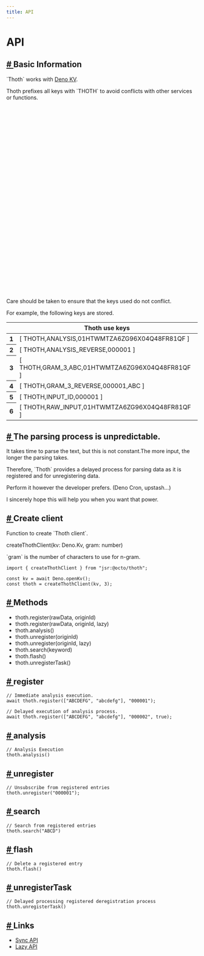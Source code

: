 ```yaml
---
title: API
---
```


<h1 class="text-6xl font-black pb-6">
  API
</h1>

<h2 class="text-3xl font-black pb-2" id="basic-information">
  <a href="#basic-information" class="link link-primary opacity-25 hover:opacity-100 inline-block">
    #
  </a>
  Basic Information
</h2>

<div class="pl-2 font-normal">
  <p>`Thoth` works with <a href="https://deno.com/kv" target="_blank" rel="noopener noreferrer" class="link link-primary">Deno KV</a>.</p>
  <p>
    Thoth prefixes all keys with `THOTH` to avoid conflicts with other services or functions.
  </p>

<div role="alert" class="alert alert-warning my-2">
    <svg xmlns="http://www.w3.org/2000/svg" class="stroke-current shrink-0 h-8 w-8" fill="none" viewBox="0 0 24 24"><path stroke-linecap="round" stroke-linejoin="round" stroke-width="2" d="M12 9v2m0 4h.01m-6.938 4h13.856c1.54 0 2.502-1.667 1.732-3L13.732 4c-.77-1.333-2.694-1.333-3.464 0L3.34 16c-.77 1.333.192 3 1.732 3z" /></svg>
      <span class="font-black">Care should be taken to ensure that the keys used do not conflict.</span>
  </div>

<p>
    For example, the following keys are stored.
  </p>
</div>

<div class="overflow-x-auto">
  <table class="table table-zebra">
    <thead>
      <tr>
        <th></th>
        <th>Thoth use keys</th>
      </tr>
    </thead>
    <tbody class="text-xs">
      <tr class=""><th>1</th><td>[ THOTH,ANALYSIS,01HTWMTZA6ZG96X04Q48FR81QF ]</td></tr>
      <tr class=""><th>2</th><td>[ THOTH,ANALYSIS_REVERSE,000001 ]</td></tr>
      <tr class=""><th>3</th><td>[ THOTH,GRAM_3,ABC,01HTWMTZA6ZG96X04Q48FR81QF ]</td></tr>
      <tr class=""><th>4</th><td>[ THOTH,GRAM_3_REVERSE,000001,ABC ]</td></tr>
      <tr class=""><th>5</th><td>[ THOTH,INPUT_ID,000001 ]</td></tr>
      <tr class=""><th>6</th><td>[ THOTH,RAW_INPUT,01HTWMTZA6ZG96X04Q48FR81QF ]</td></tr>
    </tbody>
  </table>
</div>

<div class="divider"></div>

<h2 class="text-3xl font-black pb-2" id="the-parsing-process-is-unpredictable">
  <a href="#the-parsing-process-is-unpredictable" class="link link-primary opacity-25 hover:opacity-100 inline-block">
    #
  </a>
  The parsing process is unpredictable.
</h2>

<div class="pl-2 font-normal">
  <p>
    It takes time to parse the text, but this is not constant.The more input, the longer the parsing takes.
  </p>
  <p>
    Therefore, `Thoth` provides a delayed process for parsing data as it is registered and for unregistering data.
  </p>
  <p>
    Perform it however the developer prefers. (Deno Cron, upstash...)
  </p>
  <p>
    I sincerely hope this will help you when you want that power.
  </p>
</div>

<div class="divider"></div>

<h2 class="text-3xl font-black pb-2" id="create-client">
  <a href="#create-client" class="link link-primary opacity-25 hover:opacity-100 inline-block">
    #
  </a>
  Create client
</h2>

<div class="pl-2 font-normal">
  <p>
    Function to create `Thoth client`.
  </p>
  <p>
    createThothClient(kv: Deno.Kv, gram: number)
  </p>
  <p>
    `gram` is the number of characters to use for n-gram.
  </p>
</div>

<pre
class="theme-arta shadow-3xl text-sm relative overflow-hidden max-w-full tab-size h-full"
>
<code class="language-ts">import { createThothClient } from "jsr:@octo/thoth";

const kv = await Deno.openKv();
const thoth = createThothClient(kv, 3);
</code></pre>

<h2 class="text-3xl font-black py-2" id="methods">
  <a href="#methods" class="link link-primary opacity-25 hover:opacity-100 inline-block">
    #
  </a>
  Methods
</h2>

<div class="pl-2 font-normal">
  <ul class="list-inside list-disc font-black">
    <li>thoth.register(rawData, originId)</li>
    <li>thoth.register(rawData, originId, lazy)</li>
    <li>thoth.analysis()</li>
    <li>thoth.unregister(originId)</li>
    <li>thoth.unregister(originId, lazy)</li>
    <li>thoth.search(keyword)</li>
    <li>thoth.flash()</li>
    <li>thoth.unregisterTask()</li>
  </ul>
</div>

<div class="divider"></div>

<h2 class="text-3xl font-black py-2" id="register">
  <a href="#register" class="link link-primary opacity-25 hover:opacity-100 inline-block">
    #
  </a>
  register
</h2>

<pre
class="theme-arta shadow-3xl text-sm relative overflow-hidden max-w-full tab-size h-full"
>
<code class="language-ts">// Immediate analysis execution.
await thoth.register(["ABCDEFG", "abcdefg"], "000001");

// Delayed execution of analysis process.
await thoth.register(["ABCDEFG", "abcdefg"], "000002", true);
</code></pre>
<div class="divider"></div>

<h2 class="text-3xl font-black py-2" id="analysis">
  <a href="#analysis" class="link link-primary opacity-25 hover:opacity-100 inline-block">
    #
  </a>
  analysis
</h2>

<pre
class="theme-arta shadow-3xl text-sm relative overflow-hidden max-w-full tab-size h-full"
>
<code class="language-ts">// Analysis Execution
thoth.analysis()
</code></pre>
<div class="divider"></div>

<h2 class="text-3xl font-black py-2" id="unregister">
  <a href="#unregister" class="link link-primary opacity-25 hover:opacity-100 inline-block">
    #
  </a>
  unregister
</h2>

<pre
class="theme-arta shadow-3xl text-sm relative overflow-hidden max-w-full tab-size h-full"
>
<code class="language-ts">// Unsubscribe from registered entries
thoth.unregister("000001");
</code></pre>
<div class="divider"></div>

<h2 class="text-3xl font-black py-2" id="search">
  <a href="#search" class="link link-primary opacity-25 hover:opacity-100 inline-block">
    #
  </a>
  search
</h2>

<pre
class="theme-arta shadow-3xl text-sm relative overflow-hidden max-w-full tab-size h-full"
>
<code class="language-ts">// Search from registered entries
thoth.search("ABCD")
</code></pre>
<div class="divider"></div>

<h2 class="text-3xl font-black py-2" id="flash">
  <a href="#flash" class="link link-primary opacity-25 hover:opacity-100 inline-block">
    #
  </a>
  flash
</h2>

<pre
class="theme-arta shadow-3xl text-sm relative overflow-hidden max-w-full tab-size h-full"
>
<code class="language-ts">// Delete a registered entry
thoth.flash()
</code></pre>
<div class="divider"></div>

<h2 class="text-3xl font-black py-2" id="unregister-task">
  <a href="#unregister-task" class="link link-primary opacity-25 hover:opacity-100 inline-block">
    #
  </a>
  unregisterTask
</h2>

<pre
class="theme-arta shadow-3xl text-sm relative overflow-hidden max-w-full tab-size h-full"
>
<code class="language-ts">// Delayed processing registered deregistration process
thoth.unregisterTask()
</code></pre>
<div class="divider"></div>

<h2 class="text-3xl font-black pb-2" id="links">
  <a href="#links" class="link link-primary opacity-25 hover:opacity-100 inline-block">
    #
  </a>
  Links
</h2>

<ul>
  <li>
    <a href="/api/sync" class="link link-primary hover:opacity-90 inline-block">
      Sync API
    </a>

</li>
  <li>
    <a href="/api/lazy" class="link link-primary hover:opacity-90 inline-block">
      Lazy API
    </a>
</li>
</ul>

<script>hljs.highlightAll();</script>

